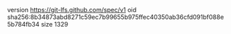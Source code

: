 version https://git-lfs.github.com/spec/v1
oid sha256:8b34873abd8271c59ec7b99655b975ffec40350ab36cfd091bf088e5b784fb34
size 1329

